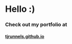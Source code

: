 # Hello :)

### Check out my portfolio at 
#### [tjrunnels.github.io](https://tjrunnels.github.io/portfolio.html)

